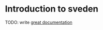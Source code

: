 # Introduction to sveden

TODO: write [great documentation](http://jacobian.org/writing/what-to-write/)
